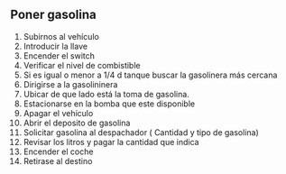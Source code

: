 ## Poner gasolina

 1. Subirnos al vehículo
 1. Introducir la llave
 1. Encender el switch
 1. Verificar el nivel de combistible
 1. Si es igual o menor a 1/4 d tanque buscar la gasolinera más cercana
 1. Dirigirse a la gasolininera
 1. Ubicar de que lado está la toma de gasolina.
 1. Estacionarse en la bomba que este disponible
 1. Apagar el vehículo
 1. Abrir el deposito de gasolina
 1. Solicitar gasolina al despachador ( Cantidad y tipo de gasolina)
 1. Revisar los litros y pagar la cantidad que indica
 1. Encender el coche
 1. Retirase al destino
